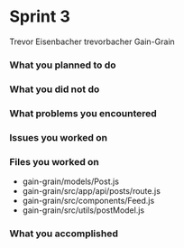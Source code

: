 # Sprint 3

Trevor Eisenbacher
trevorbacher
Gain-Grain

### What you planned to do

### What you did not do


### What problems you encountered

### Issues you worked on


### Files you worked on
* gain-grain/models/Post.js
* gain-grain/src/app/api/posts/route.js
* gain-grain/src/components/Feed.js
* gain-grain/src/utils/postModel.js

### What you accomplished

